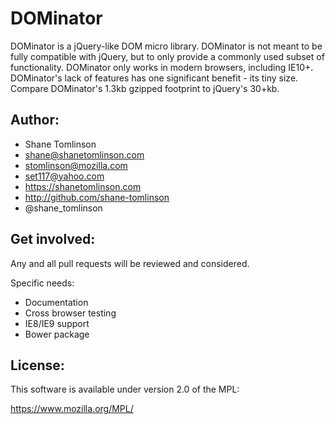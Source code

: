 # DOMinator

DOMinator is a jQuery-like DOM micro library. DOMinator is not meant to be fully compatible with jQuery, but to only provide a commonly used subset of functionality. DOMinator only works in modern browsers, including IE10+. DOMinator's lack of features has one significant benefit - its tiny size. Compare DOMinator's 1.3kb gzipped footprint to jQuery's 30+kb.

## Author:
* Shane Tomlinson
* shane@shanetomlinson.com
* stomlinson@mozilla.com
* set117@yahoo.com
* https://shanetomlinson.com
* http://github.com/shane-tomlinson
* @shane_tomlinson

## Get involved:

Any and all pull requests will be reviewed and considered.

Specific needs:

* Documentation
* Cross browser testing
* IE8/IE9 support
* Bower package

## License:
This software is available under version 2.0 of the MPL:

  https://www.mozilla.org/MPL/





